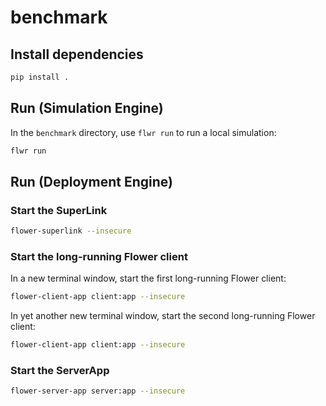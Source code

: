 # benchmark

## Install dependencies

```bash
pip install .
```

## Run (Simulation Engine)

In the `benchmark` directory, use `flwr run` to run a local simulation:

```bash
flwr run
```

## Run (Deployment Engine)

### Start the SuperLink

```bash
flower-superlink --insecure
```

### Start the long-running Flower client

In a new terminal window, start the first long-running Flower client:

```bash
flower-client-app client:app --insecure
```

In yet another new terminal window, start the second long-running Flower client:

```bash
flower-client-app client:app --insecure
```

### Start the ServerApp

```bash
flower-server-app server:app --insecure
```
